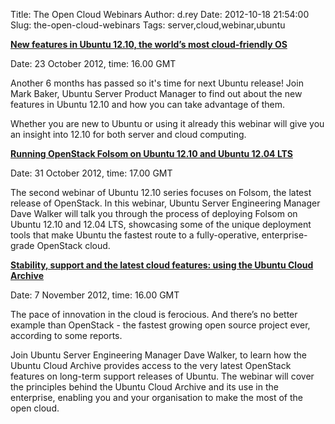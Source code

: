 Title: The Open Cloud Webinars
Author: d.rey
Date: 2012-10-18 21:54:00
Slug: the-open-cloud-webinars
Tags: server,cloud,webinar,ubuntu


**[New features in Ubuntu 12.10, the world’s most cloud-friendly OS](http://www.canonical.com/about-canonical/news-and-events/events/2012/10/23/live-webinar/open-cloud-webinars-new-features-ubun)**

Date: 23 October 2012, time: 16.00 GMT

Another 6 months has passed so it's time for next Ubuntu release! Join Mark Baker, Ubuntu Server Product Manager to find out about the new features in Ubuntu 12.10 and how you can take advantage of them.

Whether you are new to Ubuntu or using it already this webinar will give you an insight into 12.10 for both server and cloud computing. 

**[Running OpenStack Folsom on Ubuntu 12.10 and Ubuntu 12.04 LTS](http://www.canonical.com/about-canonical/news-and-events/events/2012/10/31/live-webinar/open-cloud-webinars-running-openstack)**

Date: 31 October 2012, time: 17.00 GMT

The second webinar of Ubuntu 12.10 series focuses on Folsom, the latest release of OpenStack. In this webinar, Ubuntu Server Engineering Manager Dave Walker will talk you through the process of deploying Folsom on Ubuntu 12.10 and 12.04 LTS, showcasing some of the unique deployment tools that make Ubuntu the fastest route to a fully-operative, enterprise-grade OpenStack cloud. 

**[Stability, support and the latest cloud features: using the Ubuntu Cloud Archive](http://www.canonical.com/about-canonical/news-and-events/events/2012/11/07/live-webinar/open-cloud-webinars-stability-support)**

Date: 7 November 2012, time: 16.00 GMT

The pace of innovation in the cloud is ferocious. And there’s no better example than OpenStack - the fastest growing open source project ever, according to some reports.

Join Ubuntu Server Engineering Manager Dave Walker, to learn how the Ubuntu Cloud Archive provides access to the very latest OpenStack features on long-term support releases of Ubuntu. The webinar will cover the principles behind the Ubuntu Cloud Archive and its use in the enterprise, enabling you and your organisation to make the most of the open cloud.

